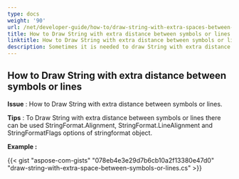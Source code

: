 ```yaml
---
type: docs
weight: '90'
url: /net/developer-guide/how-to/draw-string-with-extra-spaces-between-symbols-or-lines
title: How to Draw String with extra distance between symbols or lines
linktitle: How to Draw String with extra distance between symbols or lines
description: Sometimes it is needed to draw String with extra distance between symbols or lines.
---
```


**How to Draw String with extra distance between symbols or lines**
-----------------------------------------

**Issue** : How to Draw String with extra distance between symbols or lines.

**Tips** : To Draw String with extra distance between symbols or lines there can be used StringFormat.Alignment, StringFormat.LineAlignment and StringFormatFlags options of stringformat object.

**Example :**

{{< gist "aspose-com-gists" "078eb4e3e29d7b6cb10a2f13380e47d0" "draw-string-with-extra-space-between-symbols-or-lines.cs" >}}

